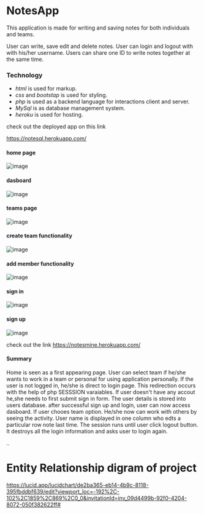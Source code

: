# NotesApp
This application is made for writing and saving notes for both individuals and teams. 

User can write, save edit and delete notes. User can login and logout with with his/her username. Users can share one ID to write notes together at the same time.

### Technology

- *html* is used for markup.
- *css* and *bootstap* is used for styling.
- *php* is used as a backend language for interactions client and server.
- *MySql* is as database management system.
- *heroku* is used for hosting. 

check out the deployed app on this link

https://notesql.herokuapp.com/

#### home page
![image](https://user-images.githubusercontent.com/62303912/180290610-4f9e3a14-8b32-4a1d-a7f1-9927346f90bd.png)

#### dasboard 
![image](https://user-images.githubusercontent.com/62303912/180292114-2fd54492-1589-478e-95ae-341a202a9410.png)

#### teams page
![image](https://user-images.githubusercontent.com/62303912/188509522-c6d79f78-a14f-407d-8aa8-1f08ff02ceff.png)

#### create team functionality
![image](https://user-images.githubusercontent.com/62303912/188509637-20f8262f-dc18-4f3a-aaaf-e6183861ca4f.png)

#### add member functionality
![image](https://user-images.githubusercontent.com/62303912/188509763-641698ef-c912-4af2-9f22-23bd067476aa.png)

#### sign in 
![image](https://user-images.githubusercontent.com/62303912/180292588-29e57ab0-bd40-43bf-8519-a8c7a29577ed.png)

#### sign up 
![image](https://user-images.githubusercontent.com/62303912/180292855-289f6a83-8657-4647-9468-10b4c0382138.png)


check out the link 
https://notesmine.herokuapp.com/

#### Summary

Home is seen as a first appearing page. User can select team if he/she wants to work in a team or personal for using application personally. If the user is not logged in, he/she is direct to login page. This redirection occurs with the help of php SESSSION varaiables. If user doesn't have any accout he,she needs to first submit sign in form. The user details is stored into users database. after successful sign up and login, user can now access dasboard. If user chooes team option. He/she now can work with others by seeing the activity. User name is displayed in one column who edts a particular row note last time. The session runs until user click logout button. It destroys all the login information and asks user to login again. 

..

# Entity Relationship digram of project

https://lucid.app/lucidchart/de2ba365-eb14-4b9c-8118-395fbddbf639/edit?viewport_loc=-192%2C-102%2C1859%2C869%2C0_0&invitationId=inv_09d4499b-92f0-4204-8072-050f382622ff#

